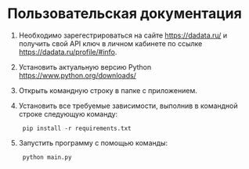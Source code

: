 # Пользовательская документация
1. Необходимо зарегестрироваться на сайте https://dadata.ru/ и получить свой API ключ в личном кабинете по ссылке https://dadata.ru/profile/#info.
2. Установить актуальную версию Python https://www.python.org/downloads/
3. Открыть командную строку в папке с приложением.
4. Установить все требуемые зависимости, выполнив в командной строке следующую команду: 
        
        pip install -r requirements.txt
5. Запустить программу с помощью команды: 
   
        python main.py

